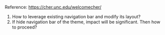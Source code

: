 Reference:  https://cher.unc.edu/welcomecher/
1. How to leverage existing navigation bar and modify its layout?
2. If hide navigation bar of the theme, impact will be significant. Then how to proceed?
